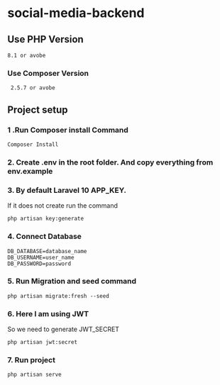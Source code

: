 # social-media-backend
## Use PHP Version
```
8.1 or avobe
```

### Use Composer Version
```
 2.5.7 or avobe
```

## Project setup
### 1 .Run Composer install Command
```
Composer Install
```

### 2. Create .env in the root folder. And copy everything from env.example

### 3. By default Laravel 10 APP_KEY. 
If it does not create run the command
```
php artisan key:generate
```

### 4. Connect Database
```
DB_DATABASE=database_name
DB_USERNAME=user_name
DB_PASSWORD=password
```
### 5. Run Migration and seed command
```
php artisan migrate:fresh --seed
```

### 6. Here I am using JWT
So we need to generate JWT_SECRET
```
php artisan jwt:secret
```

### 7. Run project
```
php artisan serve
```


